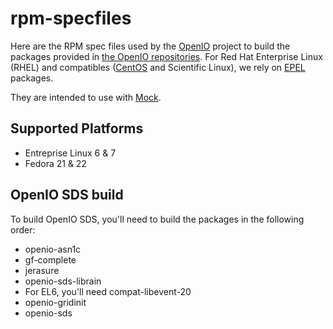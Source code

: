 rpm-specfiles
=======

Here are the RPM spec files used by the [OpenIO](http://openio.io) project to build the packages provided in [the OpenIO repositories](http://mirror.openio.io/).
For Red Hat Enterprise Linux (RHEL) and compatibles ([CentOS](https://fedoraproject.org/wiki/EPEL) and Scientific Linux), we rely on [EPEL](https://fedoraproject.org/wiki/EPEL) packages.

They are intended to use with [Mock](https://fedoraproject.org/wiki/Mock).


Supported Platforms
--------

* Entreprise Linux 6 & 7
* Fedora 21 & 22

OpenIO SDS build
--------

To build OpenIO SDS, you'll need to build the packages in the following order:
* openio-asn1c
* gf-complete
* jerasure
* openio-sds-librain
* For EL6, you'll need compat-libevent-20
* openio-gridinit
* openio-sds

